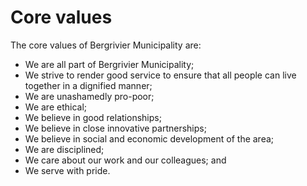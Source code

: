 # Core values

The core values of Bergrivier Municipality are:

* We are all part of Bergrivier Municipality;
* We strive to render good service to ensure that all people can live together in a dignified manner;
* We are unashamedly pro-poor;
* We are ethical;
* We believe in good relationships;
* We believe in close innovative partnerships;
* We believe in social and economic development of the area;
* We are disciplined;
* We care about our work and our colleagues; and
* We serve with pride.

